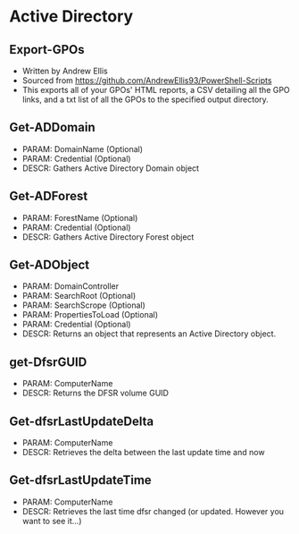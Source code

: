 # Active Directory
## Export-GPOs
- Written by Andrew Ellis
- Sourced from <https://github.com/AndrewEllis93/PowerShell-Scripts>
- This exports all of your GPOs' HTML reports, a CSV detailing all the GPO links, and a txt list of all the GPOs to the specified output directory.

## Get-ADDomain
* PARAM: DomainName (Optional)
* PARAM: Credential (Optional)
* DESCR: Gathers Active Directory Domain object

## Get-ADForest
* PARAM: ForestName (Optional)
* PARAM: Credential (Optional)
* DESCR: Gathers Active Directory Forest object

## Get-ADObject
* PARAM: DomainController
* PARAM: SearchRoot (Optional)
* PARAM: SearchScrope (Optional)
* PARAM: PropertiesToLoad (Optional)
* PARAM: Credential (Optional)
* DESCR: Returns an object that represents an Active Directory object.

## get-DfsrGUID
* PARAM: ComputerName
* DESCR: Returns the DFSR volume GUID

## Get-dfsrLastUpdateDelta
* PARAM: ComputerName
* DESCR: Retrieves the delta between the last update time and now

## Get-dfsrLastUpdateTime
* PARAM: ComputerName
* DESCR: Retrieves the last time dfsr changed (or updated. However you want to see it...)

